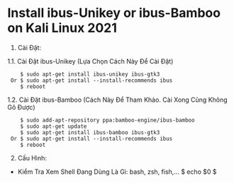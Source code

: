 # Install ibus-Unikey or ibus-Bamboo on Kali Linux 2021
1. Cài Đặt:

  1.1. Cài Đặt ibus-Unikey (Lựa Chọn Cách Này Để Cài Đặt)
  
        $ sudo apt-get install ibus-unikey ibus-gtk3
     Or $ sudo apt-get install --install-recommends ibus
        $ reboot
     
  1.2. Cài Đặt ibus-Bamboo (Cách Này Để Tham Khảo. Cài Xong Cũng Không Gõ Được)
  
        $ sudo add-apt-repository ppa:bamboo-engine/ibus-bamboo
        $ sudo apt-get update
        $ sudo apt-get install ibus-bamboo ibus-gtk3
     Or $ sudo apt-get install --install-recommends ibus
        $ reboot

2. Cấu Hình:
- Kiểm Tra Xem Shell Đang Dùng Là Gì: bash, zsh, fish,...
  $ echo $0
  $ 
